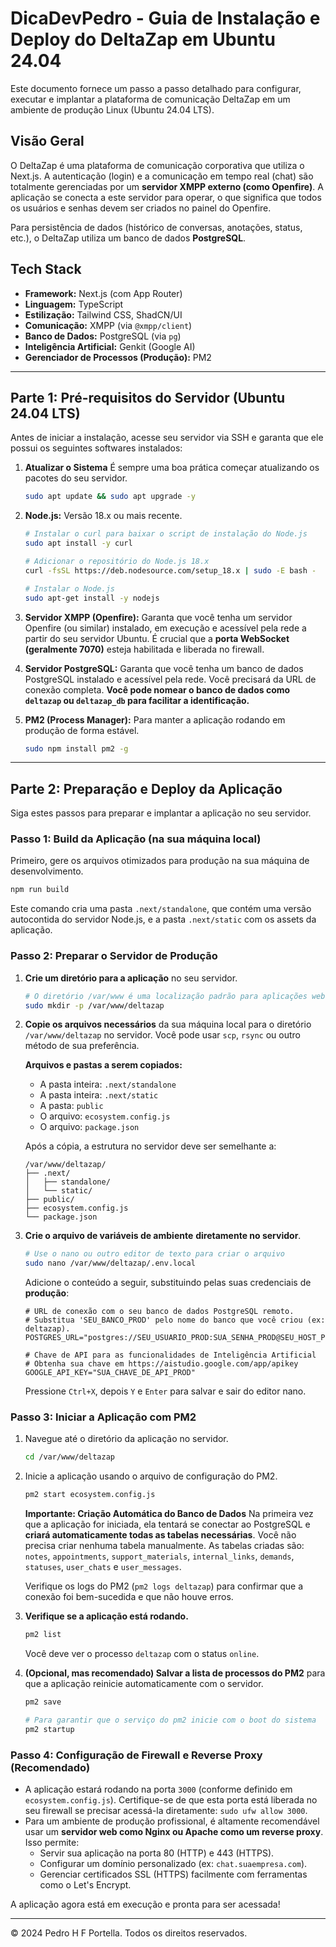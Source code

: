 # DicaDevPedro - Guia de Instalação e Deploy do DeltaZap em Ubuntu 24.04

Este documento fornece um passo a passo detalhado para configurar, executar e implantar a plataforma de comunicação DeltaZap em um ambiente de produção Linux (Ubuntu 24.04 LTS).

## Visão Geral

O DeltaZap é uma plataforma de comunicação corporativa que utiliza o Next.js. A autenticação (login) e a comunicação em tempo real (chat) são totalmente gerenciadas por um **servidor XMPP externo (como Openfire)**. A aplicação se conecta a este servidor para operar, o que significa que todos os usuários e senhas devem ser criados no painel do Openfire.

Para persistência de dados (histórico de conversas, anotações, status, etc.), o DeltaZap utiliza um banco de dados **PostgreSQL**.

## Tech Stack

- **Framework:** Next.js (com App Router)
- **Linguagem:** TypeScript
- **Estilização:** Tailwind CSS, ShadCN/UI
- **Comunicação:** XMPP (via `@xmpp/client`)
- **Banco de Dados:** PostgreSQL (via `pg`)
- **Inteligência Artificial:** Genkit (Google AI)
- **Gerenciador de Processos (Produção):** PM2

---

## Parte 1: Pré-requisitos do Servidor (Ubuntu 24.04 LTS)

Antes de iniciar a instalação, acesse seu servidor via SSH e garanta que ele possui os seguintes softwares instalados:

1.  **Atualizar o Sistema**
    É sempre uma boa prática começar atualizando os pacotes do seu servidor.
    ```bash
    sudo apt update && sudo apt upgrade -y
    ```

2.  **Node.js:** Versão 18.x ou mais recente.
    ```bash
    # Instalar o curl para baixar o script de instalação do Node.js
    sudo apt install -y curl
    
    # Adicionar o repositório do Node.js 18.x
    curl -fsSL https://deb.nodesource.com/setup_18.x | sudo -E bash -
    
    # Instalar o Node.js
    sudo apt-get install -y nodejs
    ```

3.  **Servidor XMPP (Openfire):** Garanta que você tenha um servidor Openfire (ou similar) instalado, em execução e acessível pela rede a partir do seu servidor Ubuntu. É crucial que a **porta WebSocket (geralmente 7070)** esteja habilitada e liberada no firewall.

4.  **Servidor PostgreSQL:** Garanta que você tenha um banco de dados PostgreSQL instalado e acessível pela rede. Você precisará da URL de conexão completa. **Você pode nomear o banco de dados como `deltazap` ou `deltazap_db` para facilitar a identificação.**

5.  **PM2 (Process Manager):** Para manter a aplicação rodando em produção de forma estável.
    ```bash
    sudo npm install pm2 -g
    ```

---

## Parte 2: Preparação e Deploy da Aplicação

Siga estes passos para preparar e implantar a aplicação no seu servidor.

### Passo 1: Build da Aplicação (na sua máquina local)

Primeiro, gere os arquivos otimizados para produção na sua máquina de desenvolvimento.

```bash
npm run build
```
Este comando cria uma pasta `.next/standalone`, que contém uma versão autocontida do servidor Node.js, e a pasta `.next/static` com os assets da aplicação.

### Passo 2: Preparar o Servidor de Produção

1.  **Crie um diretório para a aplicação** no seu servidor.
    ```bash
    # O diretório /var/www é uma localização padrão para aplicações web
    sudo mkdir -p /var/www/deltazap
    ```

2.  **Copie os arquivos necessários** da sua máquina local para o diretório `/var/www/deltazap` no servidor. Você pode usar `scp`, `rsync` ou outro método de sua preferência.

    **Arquivos e pastas a serem copiados:**
    - A pasta inteira: `.next/standalone`
    - A pasta inteira: `.next/static`
    - A pasta: `public`
    - O arquivo: `ecosystem.config.js`
    - O arquivo: `package.json`

    Após a cópia, a estrutura no servidor deve ser semelhante a:
    ```
    /var/www/deltazap/
    ├── .next/
    │   ├── standalone/
    │   └── static/
    ├── public/
    ├── ecosystem.config.js
    └── package.json
    ```

3.  **Crie o arquivo de variáveis de ambiente** **diretamente no servidor**.
    ```bash
    # Use o nano ou outro editor de texto para criar o arquivo
    sudo nano /var/www/deltazap/.env.local
    ```
    Adicione o conteúdo a seguir, substituindo pelas suas credenciais de **produção**:
    ```env
    # URL de conexão com o seu banco de dados PostgreSQL remoto.
    # Substitua 'SEU_BANCO_PROD' pelo nome do banco que você criou (ex: deltazap).
    POSTGRES_URL="postgres://SEU_USUARIO_PROD:SUA_SENHA_PROD@SEU_HOST_PROD:SUA_PORTA_PROD/SEU_BANCO_PROD"

    # Chave de API para as funcionalidades de Inteligência Artificial
    # Obtenha sua chave em https://aistudio.google.com/app/apikey
    GOOGLE_API_KEY="SUA_CHAVE_DE_API_PROD"
    ```
    Pressione `Ctrl+X`, depois `Y` e `Enter` para salvar e sair do editor nano.

### Passo 3: Iniciar a Aplicação com PM2

1.  Navegue até o diretório da aplicação no servidor.
    ```bash
    cd /var/www/deltazap
    ```

2.  Inicie a aplicação usando o arquivo de configuração do PM2.
    ```bash
    pm2 start ecosystem.config.js
    ```
    **Importante: Criação Automática do Banco de Dados**
    Na primeira vez que a aplicação for iniciada, ela tentará se conectar ao PostgreSQL e **criará automaticamente todas as tabelas necessárias**. Você não precisa criar nenhuma tabela manualmente. As tabelas criadas são: `notes`, `appointments`, `support_materials`, `internal_links`, `demands`, `statuses`, `user_chats` e `user_messages`.
    
    Verifique os logs do PM2 (`pm2 logs deltazap`) para confirmar que a conexão foi bem-sucedida e que não houve erros.

3.  **Verifique se a aplicação está rodando.**
    ```bash
    pm2 list
    ```
    Você deve ver o processo `deltazap` com o status `online`.

4.  **(Opcional, mas recomendado) Salvar a lista de processos do PM2** para que a aplicação reinicie automaticamente com o servidor.
    ```bash
    pm2 save
    
    # Para garantir que o serviço do pm2 inicie com o boot do sistema
    pm2 startup
    ```

### Passo 4: Configuração de Firewall e Reverse Proxy (Recomendado)

- A aplicação estará rodando na porta `3000` (conforme definido em `ecosystem.config.js`). Certifique-se de que esta porta está liberada no seu firewall se precisar acessá-la diretamente: `sudo ufw allow 3000`.
- Para um ambiente de produção profissional, é altamente recomendável usar um **servidor web como Nginx ou Apache como um reverse proxy**. Isso permite:
  - Servir sua aplicação na porta 80 (HTTP) e 443 (HTTPS).
  - Configurar um domínio personalizado (ex: `chat.suaempresa.com`).
  - Gerenciar certificados SSL (HTTPS) facilmente com ferramentas como o Let's Encrypt.

A aplicação agora está em execução e pronta para ser acessada!

---

© 2024 Pedro H F Portella. Todos os direitos reservados.
